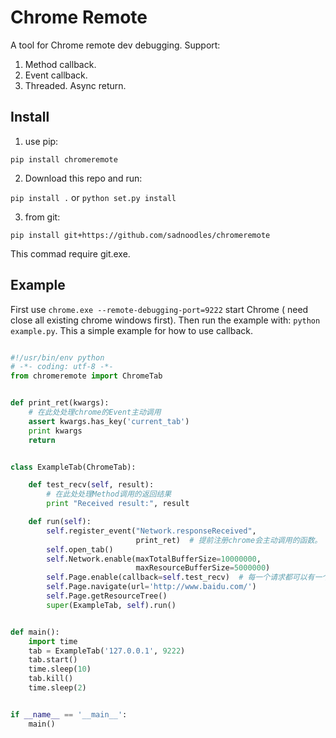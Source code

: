 # Chrome Remote

A tool for Chrome remote dev debugging. Support:

1. Method callback.
2. Event callback.
3. Threaded. Async return.

## Install

1. use pip:

`pip install chromeremote`

2. Download this repo and run:

`pip install .` or `python set.py install`

3. from git:

`pip install git+https://github.com/sadnoodles/chromeremote` 

This commad require git.exe.

## Example

First use `chrome.exe --remote-debugging-port=9222` start Chrome ( need close all existing chrome windows first). Then run the example with: `python example.py`. This a simple example for how to use callback.

```python

#!/usr/bin/env python
# -*- coding: utf-8 -*-
from chromeremote import ChromeTab


def print_ret(kwargs):
    # 在此处处理chrome的Event主动调用
    assert kwargs.has_key('current_tab')
    print kwargs
    return


class ExampleTab(ChromeTab):

    def test_recv(self, result):
        # 在此处处理Method调用的返回结果
        print "Received result:", result

    def run(self):
        self.register_event("Network.responseReceived",
                            print_ret)  # 提前注册chrome会主动调用的函数。
        self.open_tab()
        self.Network.enable(maxTotalBufferSize=10000000,
                            maxResourceBufferSize=5000000)
        self.Page.enable(callback=self.test_recv)  # 每一个请求都可以有一个回调函数。
        self.Page.navigate(url='http://www.baidu.com/')
        self.Page.getResourceTree()
        super(ExampleTab, self).run()


def main():
    import time
    tab = ExampleTab('127.0.0.1', 9222)
    tab.start()
    time.sleep(10)
    tab.kill()
    time.sleep(2)


if __name__ == '__main__':
    main()

```



